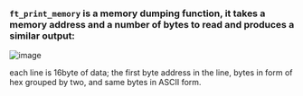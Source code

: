 ### ```ft_print_memory``` is a memory dumping function, it takes a memory address and a number of bytes to read and produces a similar output:
![image](https://user-images.githubusercontent.com/53499335/167985341-5d0eb7da-0ba1-4ac4-ac4a-a75c3edd0ed0.png)

each line is 16byte of data; the first byte address in the line, bytes in form of hex grouped by two, and same bytes in ASCII form.
